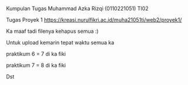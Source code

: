 Kumpulan Tugas Muhammad Azka Rizqi (0110221051) TI02

Tugas Proyek 1 https://kreasi.nurulfikri.ac.id/muha21051ti/web2/proyek1/

Ka maaf tadi filenya kehapus semua :)

Untuk upload kemarin tepat waktu semua ka 

praktikum 6 = 7 di ka fiki

praktikum 7 = 8 di ka fiki

Dst